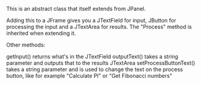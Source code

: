 This is an abstract class that itself extends from JPanel.

Adding this to a JFrame gives you a JTextField for input, JButton for processing the input and a JTextArea for results. The "Process" method is inherited when extending it.

Other methods:

getInput() returns what's in the JTextField
outputText() takes a string parameter and outputs that to the results JTextArea
setProcessButtonText() takes a string parameter and is used to change the text on the process button, like for example "Calculate PI" or "Get Fibonacci numbers"
